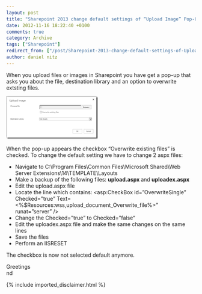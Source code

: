 ```yaml
---
layout: post
title: "Sharepoint 2013 change default settings of “Upload Image” Pop-Up"
date: 2012-11-16 18:22:40 +0100
comments: true
category: Archive
tags: ["Sharepoint"]
redirect_from: ["/post/Sharepoint-2013-change-default-settings-of-Upload-Image-Pop-Up", "/post/sharepoint-2013-change-default-settings-of-upload-image-pop-up"]
author: daniel nitz
---
```

<!-- more -->
<p>When you upload files or images in Sharepoint you have get a pop-up that asks you about the file, destination library and an option to overwrite extsting files.</p>  <p><a href="/assets/archive/image_466.png"><img title="image" style="border-top: 0px; border-right: 0px; background-image: none; border-bottom: 0px; padding-top: 0px; padding-left: 0px; margin: 0px; border-left: 0px; display: inline; padding-right: 0px" border="0" alt="image" src="/assets/archive/image_thumb_464.png" width="244" height="114" /></a></p>  <p>When the pop-up appears the checkbox “Overwrite existing files” is checked. To change the default setting we have to change 2 aspx files:</p>  <ul>   <li>Navigate to C:\Program Files\Common Files\Microsoft Shared\Web Server Extensions\14\TEMPLATE\Layouts</li>    <li>Make a backup of the following files: <strong>upload.aspx </strong>and <strong>uploadex.aspx</strong></li>    <li>Edit the upload.aspx file</li>    <li>Locate the line which contains: &lt;asp:CheckBox id=”OverwriteSingle” Checked=”true” Text=&lt;%$Resources:wss,upload_document_Overwrite_file%&gt;” runat=”server” /&gt;</li>    <li>Change the Checked=”true” to Checked=”false“</li>    <li>Edit the uploadex.aspx file and make the same changes on the same lines</li>    <li>Save the files</li>    <li>Perform an IISRESET</li> </ul>  <p>The checkbox is now not selected default anymore.</p>  <p>Greetings   <br />nd</p>
{% include imported_disclaimer.html %}
